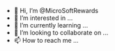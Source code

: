 - 👋 Hi, I’m @MicroSoftRewards
- 👀 I’m interested in ...
- 🌱 I’m currently learning ...
- 💞️ I’m looking to collaborate on ...
- 📫 How to reach me ...

<!---
MicroSoftRewards/MicroSoftRewards is a ✨ special ✨ repository because its `README.md` (this file) appears on your GitHub profile.
You can click the Preview link to take a look at your changes.
--->
